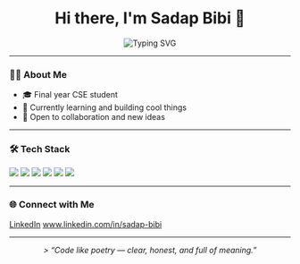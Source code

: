 <h1 align="center">Hi there, I'm Sadap Bibi 👋</h1>

<p align="center">
  <img src="https://readme-typing-svg.demolab.com?font=Fira+Code&duration=2000&pause=1000&color=4E8EFF&center=true&width=380&lines=Final+Year+CSE+Student;Always+learning+something+new" alt="Typing SVG" />
</p>

---

### 🧑‍💻 About Me
- 🎓 Final year CSE student  
- 🌱 Currently learning and building cool things  
- 💬 Open to collaboration and new ideas  

---

### 🛠 Tech Stack
<p>
  <img src="https://img.shields.io/badge/-C++-05122A?style=flat&logo=C%2B%2B&logoColor=blue" />
  <img src="https://img.shields.io/badge/-Python-05122A?style=flat&logo=python" />
  <img src="https://img.shields.io/badge/-JavaScript-05122A?style=flat&logo=javascript" />
  <img src="https://img.shields.io/badge/-React-05122A?style=flat&logo=react" />
  <img src="https://img.shields.io/badge/-MongoDB-05122A?style=flat&logo=mongodb" />
  <img src="https://img.shields.io/badge/-Firebase-05122A?style=flat&logo=firebase" />
</p>

---

### 🌐 Connect with Me
[LinkedIn](#) www.linkedin.com/in/sadap-bibi

---

<p align="center"><i>> “Code like poetry — clear, honest, and full of meaning.”
</i></p>
